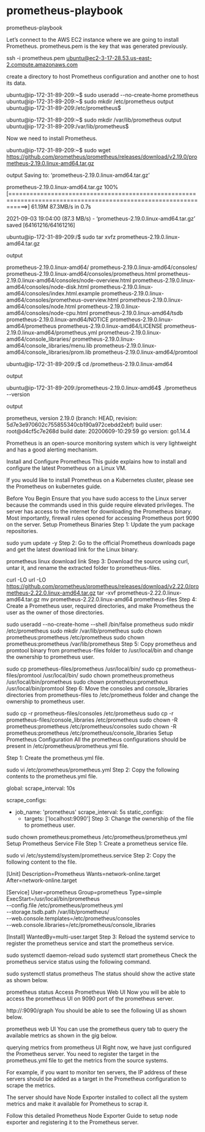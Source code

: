 # prometheus-playbook
prometheus-playbook

Let’s connect to the AWS EC2 instance where we are going to install Prometheus. prometheus.pem is the key that was generated previously.

ssh -i prometheus.pem ubuntu@ec2-3-17-28.53.us-east-2.compute.amazonaws.com

create a directory to host Prometheus configuration and another one to host its data.

ubuntu@ip-172-31-89-209:~$ sudo useradd --no-create-home prometheus
ubuntu@ip-172-31-89-209:~$ sudo mkdir /etc/prometheus
output
ubuntu@ip-172-31-89-209:/etc/prometheus$

ubuntu@ip-172-31-89-209:~$ sudo mkdir /var/lib/prometheus
output
ubuntu@ip-172-31-89-209:/var/lib/prometheus$

Now we need to install Prometheus.

ubuntu@ip-172-31-89-209:~$ sudo wget https://github.com/prometheus/prometheus/releases/download/v2.19.0/prometheus-2.19.0.linux-amd64.tar.gz

output
Saving to: ‘prometheus-2.19.0.linux-amd64.tar.gz’

prometheus-2.19.0.linux-amd64.tar.gz                100%[=================================================================================================================>]  61.19M  87.3MB/s    in 0.7s    

2021-09-03 19:04:00 (87.3 MB/s) - ‘prometheus-2.19.0.linux-amd64.tar.gz’ saved [64161216/64161216]


ubuntu@ip-172-31-89-209:/$ sudo tar xvfz prometheus-2.19.0.linux-amd64.tar.gz

output

prometheus-2.19.0.linux-amd64/
prometheus-2.19.0.linux-amd64/consoles/
prometheus-2.19.0.linux-amd64/consoles/prometheus.html
prometheus-2.19.0.linux-amd64/consoles/node-overview.html
prometheus-2.19.0.linux-amd64/consoles/node-disk.html
prometheus-2.19.0.linux-amd64/consoles/index.html.example
prometheus-2.19.0.linux-amd64/consoles/prometheus-overview.html
prometheus-2.19.0.linux-amd64/consoles/node.html
prometheus-2.19.0.linux-amd64/consoles/node-cpu.html
prometheus-2.19.0.linux-amd64/tsdb
prometheus-2.19.0.linux-amd64/NOTICE
prometheus-2.19.0.linux-amd64/prometheus
prometheus-2.19.0.linux-amd64/LICENSE
prometheus-2.19.0.linux-amd64/prometheus.yml
prometheus-2.19.0.linux-amd64/console_libraries/
prometheus-2.19.0.linux-amd64/console_libraries/menu.lib
prometheus-2.19.0.linux-amd64/console_libraries/prom.lib
prometheus-2.19.0.linux-amd64/promtool

ubuntu@ip-172-31-89-209:/$ cd /prometheus-2.19.0.linux-amd64

output

ubuntu@ip-172-31-89-209:/prometheus-2.19.0.linux-amd64$ ./prometheus --version

output

prometheus, version 2.19.0 (branch: HEAD, revision: 5d7e3e970602c755855340cb190a972cebdd2ebf)
  build user:       root@d4cf5c7e268d
  build date:       20200609-10:29:59
  go version:       go1.14.4
  
  
 Prometheus is an open-source monitoring system which is very lightweight and has a good alerting mechanism.

Install and Configure Prometheus
This guide explains how to install and configure the latest Prometheus on a Linux VM.

If you would like to install Prometheus on a Kubernetes cluster, please see the Prometheus on kubernetes guide.

Before You Begin
Ensure that you have sudo access to the Linux server because the commands used in this guide require elevated privileges.
The server has access to the internet for downloading the Prometheus binary.
Most importantly, firewall rules opened for accessing Prometheus port 9090 on the server.
Setup Prometheus Binaries
Step 1: Update the yum package repositories.

sudo yum update -y
Step 2: Go to the official Prometheus downloads page and get the latest download link for the Linux binary.

prometheus linux download link
Step 3: Download the source using curl, untar it, and rename the extracted folder to prometheus-files.

curl -LO url -LO https://github.com/prometheus/prometheus/releases/download/v2.22.0/prometheus-2.22.0.linux-amd64.tar.gz
tar -xvf prometheus-2.22.0.linux-amd64.tar.gz
mv prometheus-2.22.0.linux-amd64 prometheus-files
Step 4: Create a Prometheus user, required directories, and make Prometheus the user as the owner of those directories.

sudo useradd --no-create-home --shell /bin/false prometheus
sudo mkdir /etc/prometheus
sudo mkdir /var/lib/prometheus
sudo chown prometheus:prometheus /etc/prometheus
sudo chown prometheus:prometheus /var/lib/prometheus
Step 5: Copy prometheus and promtool binary from prometheus-files folder to /usr/local/bin and change the ownership to prometheus user.

sudo cp prometheus-files/prometheus /usr/local/bin/
sudo cp prometheus-files/promtool /usr/local/bin/
sudo chown prometheus:prometheus /usr/local/bin/prometheus
sudo chown prometheus:prometheus /usr/local/bin/promtool
Step 6: Move the consoles and console_libraries directories from prometheus-files to /etc/prometheus folder and change the ownership to prometheus user.

sudo cp -r prometheus-files/consoles /etc/prometheus
sudo cp -r prometheus-files/console_libraries /etc/prometheus
sudo chown -R prometheus:prometheus /etc/prometheus/consoles
sudo chown -R prometheus:prometheus /etc/prometheus/console_libraries
Setup Prometheus Configuration
All the prometheus configurations should be present in /etc/prometheus/prometheus.yml file.

Step 1: Create the prometheus.yml file.

sudo vi /etc/prometheus/prometheus.yml
Step 2: Copy the following contents to the prometheus.yml file.

global:
  scrape_interval: 10s

scrape_configs:
  - job_name: 'prometheus'
    scrape_interval: 5s
    static_configs:
      - targets: ['localhost:9090']
Step 3: Change the ownership of the file to prometheus user.

sudo chown prometheus:prometheus /etc/prometheus/prometheus.yml
Setup Prometheus Service File
Step 1: Create a prometheus service file.

sudo vi /etc/systemd/system/prometheus.service
Step 2: Copy the following content to the file.

[Unit]
Description=Prometheus
Wants=network-online.target
After=network-online.target

[Service]
User=prometheus
Group=prometheus
Type=simple
ExecStart=/usr/local/bin/prometheus \
    --config.file /etc/prometheus/prometheus.yml \
    --storage.tsdb.path /var/lib/prometheus/ \
    --web.console.templates=/etc/prometheus/consoles \
    --web.console.libraries=/etc/prometheus/console_libraries

[Install]
WantedBy=multi-user.target
Step 3: Reload the systemd service to register the prometheus service and start the prometheus service.

sudo systemctl daemon-reload
sudo systemctl start prometheus
Check the prometheus service status using the following command.

sudo systemctl status prometheus
The status should show the active state as shown below.

prometheus status
Access Prometheus Web UI
Now you will be able to access the prometheus UI on 9090 port of the prometheus server.

http://<prometheus-ip>:9090/graph
You should be able to see the following UI as shown below.

prometheus web UI
You can use the prometheus query tab to query the available metrics as shown in the gig below.

querying metrics from prometheus UI
Right now, we have just configured the Prometheus server. You need to register the target in the prometheus.yml file to get the metrics from the source systems.

For example, if you want to monitor ten servers, the IP address of these servers should be added as a target in the Prometheus configuration to scrape the metrics.

The server should have Node Exporter installed to collect all the system metrics and make it available for Prometheus to scrap it.

Follow this detailed Prometheus Node Exporter Guide to setup node exporter and registering it to the Prometheus server. 
  

